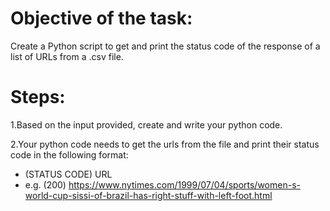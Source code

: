 # Objective of the task: 
Create a Python script to get and print the status code of the response of a list of URLs from a .csv file.

# Steps:
1.Based on the input provided, create and write your python code.

2.Your python code needs to get the urls from the file and print their status code in the following format:
   - (STATUS CODE) URL
   - e.g. (200) https://www.nytimes.com/1999/07/04/sports/women-s-world-cup-sissi-of-brazil-has-right-stuff-with-left-foot.html

